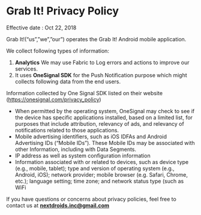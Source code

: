 # Grab It! Privacy Policy

Effective date : Oct 22, 2018

Grab It!(“us”,”we”,”our”) operates the Grab It! Android mobile application.

We collect following types of information:

1. **Analytics**
   We may use Fabric to Log errors and actions to improve our services.
2. It uses **OneSignal SDK** for the Push Notification purpose which might collects following data from the end users.

Information collected by One Signal SDK listed on their website (https://onesignal.com/privacy_policy)

- When permitted by the operating system, OneSignal may check to see if the device has specific applications installed, based on a limited list, for purposes that include attribution, relevancy of ads, and relevancy of notifications related to those applications.
- Mobile advertising identifiers, such as iOS IDFAs and Android Advertising IDs (“Mobile IDs”). These Mobile IDs may be associated with other Information, including with Data Segments.
- IP address as well as system configuration information
- Information associated with or related to devices, such as device type (e.g., mobile, tablet); type and version of operating system (e.g., Android, iOS); network provider; mobile browser (e.g. Safari, Chrome, etc.); language setting; time zone; and network status type (such as WiFi

If you have questions or concerns about privacy policies, feel free to contact us at **nextdroids.inc@gmail.com**

